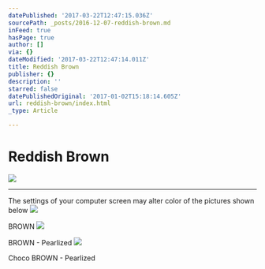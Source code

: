 ```yaml
---
datePublished: '2017-03-22T12:47:15.036Z'
sourcePath: _posts/2016-12-07-reddish-brown.md
inFeed: true
hasPage: true
author: []
via: {}
dateModified: '2017-03-22T12:47:14.011Z'
title: Reddish Brown
publisher: {}
description: ''
starred: false
datePublishedOriginal: '2017-01-02T15:18:14.605Z'
url: reddish-brown/index.html
_type: Article

---
```

# Reddish Brown
![](https://the-grid-user-content.s3-us-west-2.amazonaws.com/8c416a4a-3677-4778-b4d7-55de9f834e62.jpg)

---

The settings of your computer screen may alter color of the pictures shown below
![](https://the-grid-user-content.s3-us-west-2.amazonaws.com/8931afc7-bf4f-4cee-8625-f8110020e595.jpg)

BROWN ![](https://the-grid-user-content.s3-us-west-2.amazonaws.com/38a152e6-a57b-4371-9c96-d385c4628f9a.jpg)

BROWN - Pearlized
![](https://the-grid-user-content.s3-us-west-2.amazonaws.com/c35c96ab-1615-4689-bf69-a0dcd6d59f64.jpg)

Choco BROWN - Pearlized
